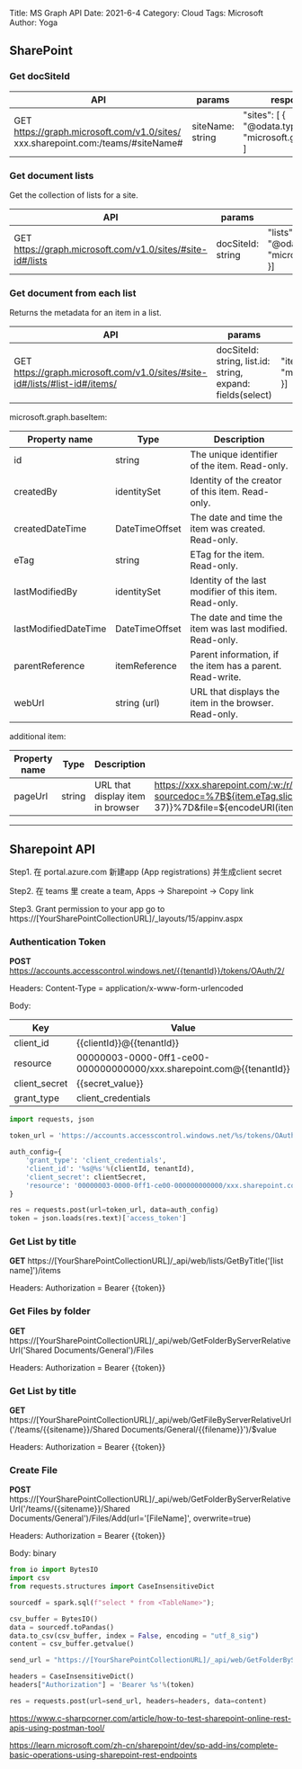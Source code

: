 Title: MS Graph API
Date: 2021-6-4
Category: Cloud
Tags: Microsoft
Author: Yoga

## SharePoint

### Get docSiteId

| API | params | response |
| - | - | - |
GET https://graph.microsoft.com/v1.0/sites/ xxx.sharepoint.com:/teams/#siteName# | siteName: string | "sites": [ { "@odata.type": "microsoft.graph.site"} ]

### Get document lists

Get the collection of lists for a site.

| API | params | response  
| - | - | -
GET https://graph.microsoft.com/v1.0/sites/#site-id#/lists | docSiteId: string | "lists": [ { "@odata.type": "microsoft.graph.list" }]

### Get document from each list

Returns the metadata for an item in a list.

| API | params | response  
| - | - | -
GET https://graph.microsoft.com/v1.0/sites/#site-id#/lists/#list-id#/items/ | docSiteId: string, list.id: string, expand: fields(select) | "items": [ { "@odata.type": "microsoft.graph.baseItem" }]


microsoft.graph.baseItem:

| Property name | Type | Description
| - | - | -
id | string | The unique identifier of the item. Read-only.
createdBy | identitySet | Identity of the creator of this item. Read-only.
createdDateTime | DateTimeOffset | The date and time the item was created. Read-only.
eTag | string | ETag for the item. Read-only.
lastModifiedBy | identitySet | Identity of the last modifier of this item. Read-only.
lastModifiedDateTime | DateTimeOffset | The date and time the item was last modified. Read-only.
parentReference | itemReference | Parent information, if the item has a parent. Read-write.
webUrl | string (url) | URL that displays the item in the browser. Read-only.

additional item:

| Property name | Type | Description | Value
| - | - | - | -
pageUrl | string | URL that display item in browser | https://xxx.sharepoint.com/:w:/r/teams/#siteName#/_layouts/15/Doc.aspx?sourcedoc=%7B${item.eTag.slice(1, 37)}%7D&file=${encodeURI(item.fields.LinkFilename)}&action=default&mobileredirect=true

---

## Sharepoint API

Step1. 在 portal.azure.com 新建app (App registrations) 并生成client secret

Step2. 在 teams 里 create a team, Apps -> Sharepoint -> Copy link

Step3. Grant permission to your app go to https://[YourSharePointCollectionURL]/_layouts/15/appinv.aspx

### Authentication Token

__POST__ https://accounts.accesscontrol.windows.net/{{tenantId}}/tokens/OAuth/2/

Headers: Content-Type = application/x-www-form-urlencoded

Body:

| Key | Value
| - | -
client_id | {{clientId}}@{{tenantId}}
resource | 00000003-0000-0ff1-ce00-000000000000/xxx.sharepoint.com@{{tenantId}}
client_secret | {{secret_value}}
grant_type | client_credentials

```python
import requests, json

token_url = 'https://accounts.accesscontrol.windows.net/%s/tokens/OAuth/2/'%(tenantId)

auth_config={
    'grant_type': 'client_credentials',
    'client_id': '%s@%s'%(clientId, tenantId),
    'client_secret': clientSecret,
    'resource': '00000003-0000-0ff1-ce00-000000000000/xxx.sharepoint.com@%s'%(tenantId)
}

res = requests.post(url=token_url, data=auth_config)
token = json.loads(res.text)['access_token']
```

### Get List by title

__GET__ https://[YourSharePointCollectionURL]/_api/web/lists/GetByTitle('[list name]')/items

Headers: Authorization = Bearer {{token}}

### Get Files by folder

__GET__ https://[YourSharePointCollectionURL]/_api/web/GetFolderByServerRelativeUrl('Shared Documents/General')/Files

Headers: Authorization = Bearer {{token}}

### Get List by title

__GET__ https://[YourSharePointCollectionURL]/_api/web/GetFileByServerRelativeUrl('/teams/{{sitename}}/Shared Documents/General/{{filename}}')/$value

Headers: Authorization = Bearer {{token}}

### Create File

__POST__ https://[YourSharePointCollectionURL]/_api/web/GetFolderByServerRelativeUrl('/teams/{{sitename}}/Shared Documents/General')/Files/Add(url='[FileName]', overwrite=true)

Headers: Authorization = Bearer {{token}}

Body: binary

```python
from io import BytesIO
import csv
from requests.structures import CaseInsensitiveDict

sourcedf = spark.sql(f"select * from <TableName>");

csv_buffer = BytesIO()
data = sourcedf.toPandas()
data.to_csv(csv_buffer, index = False, encoding = "utf_8_sig")
content = csv_buffer.getvalue()

send_url = "https://[YourSharePointCollectionURL]/_api/web/GetFolderByServerRelativeUrl('/teams/{{sitename}}/Shared Documents/General')/Files/Add(url='[FileName]', overwrite=true)"

headers = CaseInsensitiveDict()
headers["Authorization"] = 'Bearer %s'%(token)

res = requests.post(url=send_url, headers=headers, data=content)
```

https://www.c-sharpcorner.com/article/how-to-test-sharepoint-online-rest-apis-using-postman-tool/

https://learn.microsoft.com/zh-cn/sharepoint/dev/sp-add-ins/complete-basic-operations-using-sharepoint-rest-endpoints

